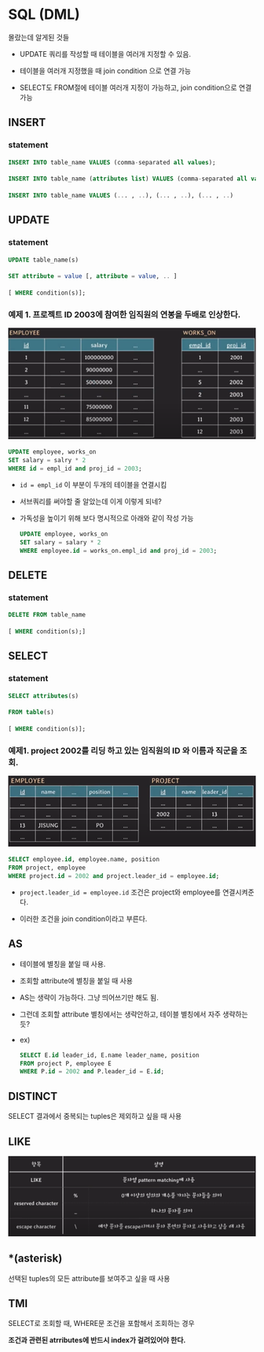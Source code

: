 # SQL (DML)

몰랐는데 알게된 것들

- UPDATE 쿼리를 작성할 때 테이블을 여러개 지정할 수 있음.

- 테이블을 여러개 지정했을 때 join condition 으로 연결 가능

- SELECT도 FROM절에 테이블 여러개 지정이 가능하고, join condition으로 연결가능 


## INSERT

### statement

```SQL
INSERT INTO table_name VALUES (comma-separated all values);

INSERT INTO table_name (attributes list) VALUES (comma-separated all values)

INSERT INTO table_name VALUES (... , ..), (... , ..), (... , ..) 
```

## UPDATE

### statement

```SQL
UPDATE table_name(s)

SET attribute = value [, attribute = value, .. ]

[ WHERE condition(s)];
```

### 예제 1. 프로젝트 ID 2003에 참여한 임직원의 연봉을 두배로 인상한다.

![alt text](image-4.png)

```SQL
UPDATE employee, works_on
SET salary = salry * 2
WHERE id = empl_id and proj_id = 2003;
```

- `id = empl_id` 이 부분이 두개의 테이블을 연결시킴

- 서브쿼리를 써야할 줄 알았는데 이게 이렇게 되네?

- 가독성을 높이기 위해 보다 명시적으로 아래와 같이 작성 가능
    ```SQL
    UPDATE employee, works_on
    SET salary = salary * 2
    WHERE employee.id = works_on.empl_id and proj_id = 2003;
    ```

## DELETE

### statement

```SQL
DELETE FROM table_name

[ WHERE condition(s);]
```

## SELECT


### statement

```SQL
SELECT attributes(s)

FROM table(s)

[ WHERE condition(s)];
```

### 예제1. project 2002를 리딩 하고 있는 임직원의 ID 와 이름과 직군을 조회.

![alt text](image-5.png)

```SQL
SELECT employee.id, employee.name, position
FROM project, employee
WHERE project.id = 2002 and project.leader_id = employee.id;
```

- `project.leader_id = employee.id` 조건은 project와 employee를 연결시켜준다.

- 이러한 조건을 join condition이라고 부른다.

## AS

- 테이블에 별칭을 붙일 때 사용. 

- 조회할 attribute에 별칭을 붙일 때 사용

- AS는 생략이 가능하다. 그냥 띄어쓰기만 해도 됨. 

- 그런데 조회할 attribute 별칭에서는 생략안하고, 테이블 별칭에서 자주 생략하는듯?

- ex)
    ```SQL
    SELECT E.id leader_id, E.name leader_name, position
    FROM project P, employee E
    WHERE P.id = 2002 and P.leader_id = E.id;
    ```

## DISTINCT

SELECT 결과에서 중복되는 tuples은 제외하고 싶을 때 사용

## LIKE

![alt text](image-6.png)

## *(asterisk)

선택된 tuples의 모든 attribute를 보여주고 싶을 때 사용


## TMI

SELECT로 조회할 때, WHERE문 조건을 포함해서 조회하는 경우

**조건과 관련된 atrributes에 반드시 index가 걸려있어야 한다.**


